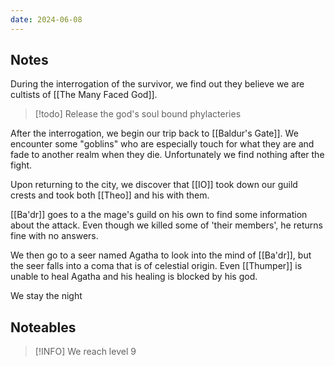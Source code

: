 ```yaml
---
date: 2024-06-08
---
```

## Notes

During the interrogation of the survivor, we find out they believe we are cultists of [[The Many Faced God]].

> [!todo] Release the god's soul bound phylacteries

After the interrogation, we begin our trip back to [[Baldur's Gate]]. We encounter some "goblins" who are especially touch for what they are and fade to another realm when they die. Unfortunately we find nothing after the fight.

Upon returning to the city, we discover that [[IO]] took down our guild crests and took both [[Theo]] and his with them.

[[Ba'dr]] goes to a the mage's guild on his own to find some information about the attack. Even though we killed some of 'their members', he returns fine with no answers.

We then go to a seer named Agatha to look into the mind of [[Ba'dr]], but the seer falls into a coma that is of celestial origin. Even [[Thumper]] is unable to heal Agatha and his healing is blocked by his god.

We stay the night

## Noteables

> [!INFO] We reach level 9